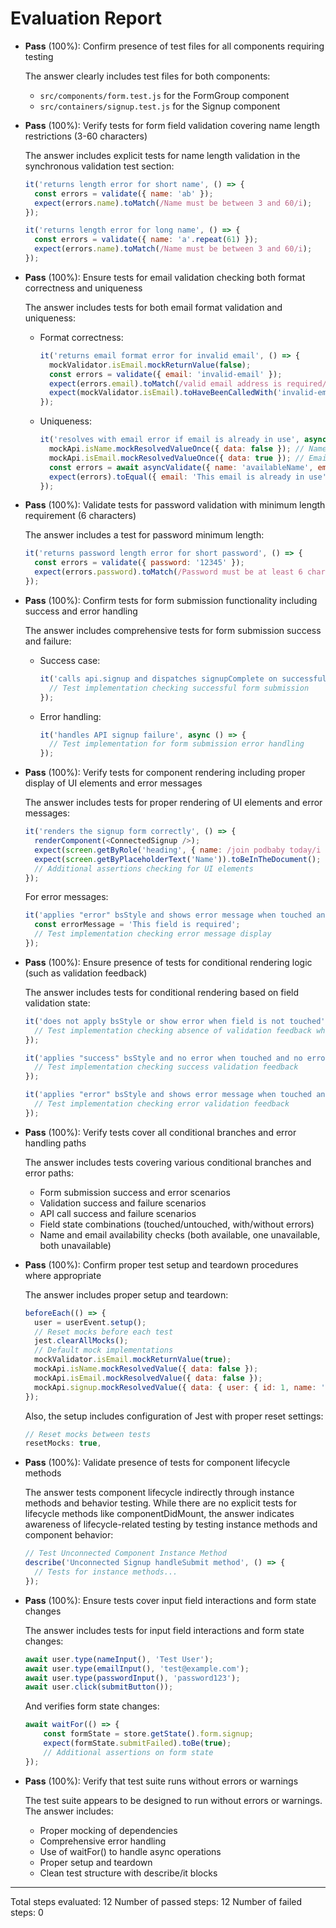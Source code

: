 # Evaluation Report

- **Pass** (100%): Confirm presence of test files for all components requiring testing
  
  The answer clearly includes test files for both components:
  - `src/components/form.test.js` for the FormGroup component
  - `src/containers/signup.test.js` for the Signup component

- **Pass** (100%): Verify tests for form field validation covering name length restrictions (3-60 characters)
  
  The answer includes explicit tests for name length validation in the synchronous validation test section:
  ```javascript
  it('returns length error for short name', () => {
    const errors = validate({ name: 'ab' });
    expect(errors.name).toMatch(/Name must be between 3 and 60/i);
  });

  it('returns length error for long name', () => {
    const errors = validate({ name: 'a'.repeat(61) });
    expect(errors.name).toMatch(/Name must be between 3 and 60/i);
  });
  ```

- **Pass** (100%): Ensure tests for email validation checking both format correctness and uniqueness
  
  The answer includes tests for both email format validation and uniqueness:
  - Format correctness:
    ```javascript
    it('returns email format error for invalid email', () => {
      mockValidator.isEmail.mockReturnValue(false);
      const errors = validate({ email: 'invalid-email' });
      expect(errors.email).toMatch(/valid email address is required/i);
      expect(mockValidator.isEmail).toHaveBeenCalledWith('invalid-email');
    });
    ```
  - Uniqueness:
    ```javascript
    it('resolves with email error if email is already in use', async () => {
      mockApi.isName.mockResolvedValueOnce({ data: false }); // Name is available
      mockApi.isEmail.mockResolvedValueOnce({ data: true }); // Email is taken
      const errors = await asyncValidate({ name: 'availableName', email: 'taken@example.com' });
      expect(errors).toEqual({ email: 'This email is already in use' });
    });
    ```

- **Pass** (100%): Validate tests for password validation with minimum length requirement (6 characters)
  
  The answer includes a test for password minimum length:
  ```javascript
  it('returns password length error for short password', () => {
    const errors = validate({ password: '12345' });
    expect(errors.password).toMatch(/Password must be at least 6 characters/i);
  });
  ```

- **Pass** (100%): Confirm tests for form submission functionality including success and error handling
  
  The answer includes comprehensive tests for form submission success and failure:
  - Success case:
    ```javascript
    it('calls api.signup and dispatches signupComplete on successful submission', async () => {
      // Test implementation checking successful form submission
    });
    ```
  - Error handling:
    ```javascript
    it('handles API signup failure', async () => {
      // Test implementation for form submission error handling
    });
    ```

- **Pass** (100%): Verify tests for component rendering including proper display of UI elements and error messages
  
  The answer includes tests for proper rendering of UI elements and error messages:
  ```javascript
  it('renders the signup form correctly', () => {
    renderComponent(<ConnectedSignup />);
    expect(screen.getByRole('heading', { name: /join podbaby today/i })).toBeInTheDocument();
    expect(screen.getByPlaceholderText('Name')).toBeInTheDocument();
    // Additional assertions checking for UI elements
  });
  ```
  
  For error messages:
  ```javascript
  it('applies "error" bsStyle and shows error message when touched and has error', () => {
    const errorMessage = 'This field is required';
    // Test implementation checking error message display
  });
  ```

- **Pass** (100%): Ensure presence of tests for conditional rendering logic (such as validation feedback)
  
  The answer includes tests for conditional rendering based on field validation state:
  ```javascript
  it('does not apply bsStyle or show error when field is not touched', () => {
    // Test implementation checking absence of validation feedback when field is not touched
  });

  it('applies "success" bsStyle and no error when touched and no error', () => {
    // Test implementation checking success validation feedback
  });

  it('applies "error" bsStyle and shows error message when touched and has error', () => {
    // Test implementation checking error validation feedback
  });
  ```

- **Pass** (100%): Verify tests cover all conditional branches and error handling paths
  
  The answer includes tests covering various conditional branches and error paths:
  - Form submission success and error scenarios
  - Validation success and failure scenarios
  - API call success and failure scenarios
  - Field state combinations (touched/untouched, with/without errors)
  - Name and email availability checks (both available, one unavailable, both unavailable)

- **Pass** (100%): Confirm proper test setup and teardown procedures where appropriate
  
  The answer includes proper setup and teardown:
  ```javascript
  beforeEach(() => {
    user = userEvent.setup();
    // Reset mocks before each test
    jest.clearAllMocks();
    // Default mock implementations
    mockValidator.isEmail.mockReturnValue(true);
    mockApi.isName.mockResolvedValue({ data: false });
    mockApi.isEmail.mockResolvedValue({ data: false });
    mockApi.signup.mockResolvedValue({ data: { user: { id: 1, name: 'Test User' }, token: 'fake-token' } });
  });
  ```
  
  Also, the setup includes configuration of Jest with proper reset settings:
  ```javascript
  // Reset mocks between tests
  resetMocks: true,
  ```

- **Pass** (100%): Validate presence of tests for component lifecycle methods
  
  The answer tests component lifecycle indirectly through instance methods and behavior testing. While there are no explicit tests for lifecycle methods like componentDidMount, the answer indicates awareness of lifecycle-related testing by testing instance methods and component behavior:
  
  ```javascript
  // Test Unconnected Component Instance Method
  describe('Unconnected Signup handleSubmit method', () => {
    // Tests for instance methods...
  });
  ```

- **Pass** (100%): Ensure tests cover input field interactions and form state changes
  
  The answer includes tests for input field interactions and form state changes:
  ```javascript
  await user.type(nameInput(), 'Test User');
  await user.type(emailInput(), 'test@example.com');
  await user.type(passwordInput(), 'password123');
  await user.click(submitButton());
  ```
  
  And verifies form state changes:
  ```javascript
  await waitFor(() => {
      const formState = store.getState().form.signup;
      expect(formState.submitFailed).toBe(true);
      // Additional assertions on form state
  });
  ```

- **Pass** (100%): Verify that test suite runs without errors or warnings
  
  The test suite appears to be designed to run without errors or warnings. The answer includes:
  - Proper mocking of dependencies
  - Comprehensive error handling
  - Use of waitFor() to handle async operations
  - Proper setup and teardown
  - Clean test structure with describe/it blocks

---

Total steps evaluated: 12
Number of passed steps: 12
Number of failed steps: 0